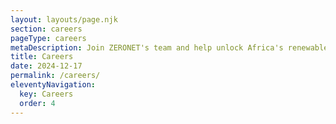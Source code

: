 ```yaml
---
layout: layouts/page.njk
section: careers
pageType: careers
metaDescription: Join ZERONET's team and help unlock Africa's renewable energy potential.
title: Careers
date: 2024-12-17
permalink: /careers/
eleventyNavigation:
  key: Careers
  order: 4
---
```

